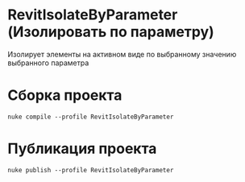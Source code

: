 # RevitIsolateByParameter (Изолировать по параметру)
Изолирует элементы на активном виде по выбранному значению выбранного параметра


# Сборка проекта
```
nuke compile --profile RevitIsolateByParameter
```

# Публикация проекта
```
nuke publish --profile RevitIsolateByParameter
```
